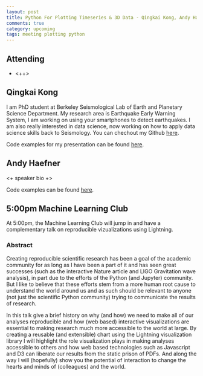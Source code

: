 ```yaml
---
layout: post
title: Python For Plotting Timeseries & 3D Data - Qingkai Kong, Andy Haefner
comments: true
category: upcoming
tags: meeting plotting python
---
```



## Attending

- <++>


## Qingkai Kong

I am PhD student at Berkeley Seismological Lab of Earth and Planetary Science Department. My research area is Earthquake Early Warning System, I am working on using your smartphones to detect earthquakes. I am also really interested in data science, now working on how to apply data science skills back to Seismology. You can chechout my Github [here](https://github.com/qingkaikong).

Code examples for my presentation can be found [here](https://github.com/thehackerwithin/berkeley/tree/master/python_mining_emails).

## Andy Haefner

<+ speaker bio +> 


Code examples can be found [here](https://github.com/thehackerwithin/berkeley/tree/master/python_mayavi).

## 5:00pm Machine Learning Club

At 5:00pm, the Machine Learning Club will jump in and have a complementary talk 
on reproducible vizualizations using Lightning.

### Abstract

Creating reproducible scientific research has been a goal of the academic
community for as long as I have been a part of it and has seen great successes
(such as the interactive Nature article and LIGO Gravitation wave analysis), in
part due to the efforts of the Python (and Jupyter) community. But I like to
believe that these efforts stem from a more human root cause to understand the
world around us and as such should be relevant to anyone (not just the
scientific Python community) trying to communicate the results of research.

In this talk give a brief history on why (and how) we need to make all of our
analyses reproducible and how (web based) interactive visualizations are
essential to making research much more accessible to the world at large. By
creating a reusable (and extensible) chart using the Lightning visualization
library I will highlight the role visualization plays in making analyses
accessible to others and how web based technologies such as Javascript and D3
can liberate our results from the static prison of PDFs. And along the way I
will (hopefully) show you the potential of interaction to change the hearts and
minds of (colleagues) and the world.


[code]: https://github.com/thehackerwithin/berkeley/tree/master/topic "Code Examples" 
